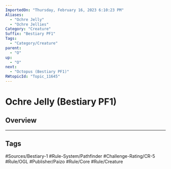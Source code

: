 ```yaml
---
ImportedOn: "Thursday, February 16, 2023 6:10:23 PM"
Aliases:
  - "Ochre Jelly"
  - "Ochre Jellies"
Category: "Creature"
Suffix: "Bestiary PF1"
Tags:
  - "Category/Creature"
parent:
  - "O"
up:
  - "O"
next:
  - "Octopus (Bestiary PF1)"
RWtopicId: "Topic_11645"
---
```

# Ochre Jelly (Bestiary PF1)
## Overview

---
## Tags
#Sources/Bestiary-1 #Rule-System/Pathfinder #Challenge-Rating/CR-5 #Rule/OGL #Publisher/Paizo #Rule/Core #Rule/Creature

